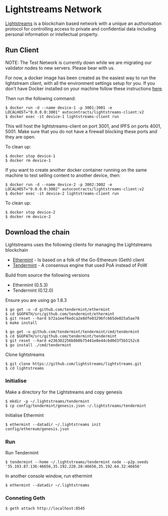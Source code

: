 # Lightstreams Network

[Lightstreams](http://lightstreams.network) is a blockchain based network with a unique an authorisation protocol for controlling access to private and confidential data including personal information or intellectual property.

## Run Client

NOTE: The Test Network is currently down while we are migrating our validator nodes to new servers. Please bear with us.

For now, a docker image has been created as the easiest way to run the lightstream client, with all the environment settings setup for you. If you don't have Docker installed on your machine follow these instructions [here](https://docs.docker.com/engine/installation/). 

Then run the following command:
```
$ docker run -d --name device-1 -p 3001:3001 -e LOCALHOST="0.0.0.0:3001" autocontracts/lightstreams-client:v2
$ docker exec -it device-1 lightstreams-client run
```

This will host the lightstreams-client on port 3001, and IPFS on ports 4001, 5001.
Make sure that you do not have a firewall blocking these ports and they are open.

To clean up:
```
$ docker stop device-1
$ docker rm device-1
```

If you want to create another docker container running on the same machine to test selling content to another device, then:
```
$ docker run -d --name device-2 -p 3002:3002 -e LOCALHOST="0.0.0.0:3002" autocontracts/lightstreams-client:v2
$ docker exec -it device-2 lightstreams-client run
```

To clean up:
```
$ docker stop device-2
$ docker rm device-2
```

## Download the chain

Lightstreams uses the following clients for managing the Lightstreams blockchain
- [Ethermint](https://github.com/tendermint/ethermint) - Is based on a folk of the Go-Ethereum (Geth) client
- [Tendermint](https://github.com/tendermint/tendermint) - A consensus engine that used PoA instead of PoW

Build from source the following versions
- Ethermint (0.5.3)
- Tendermint (0.12.0)

Ensure you are using go 1.8.3
``` 
$ go get -u -d github.com/tendermint/ethermint
$ cd $GOPATH/src/github.com/tendermint/ethermint
$ git reset --hard b72a1eef6edca2e8dfe03296fc665de025a5ae78
$ make install

$ go get -u github.com/tendermint/tendermint/cmd/tendermint
$ cd $GOPATH/src/github.com/tendermint/tendermint
$ git reset --hard e236302256b8b0b75441e8e44c6d0d3f5b5152c6 
$ go install ./cmd/tendermint
```

Clone lightstreams 
```
$ git clone https://github.com/lightstreams/lightstreams.git
$ cd lightstreams
```

### Initialise 

Make a directory for the Lightstreams and copy genesis
```
$ mkdir -p ~/.lightstreams/tendermint
$ cp config/tendermint/genesis.json ~/.lightstreams/tendermint
```

Initialise Ethermint 
```
$ ethermint --datadir ~/.lightstreams init config/ethereum/genesis.json
```

### Run 

Run Tendermint
```
$ tendermint --home ~/.lightstreams/tendermint node --p2p.seeds '35.193.87.136:46656,35.192.228.28:46656,35.192.64.32:46656'
```

In another console window, run ethermint
```
$ ethermint --datadir ~/.lightstreams
```

### Conneting Geth

```
$ geth attach http://localhost:8545
```
